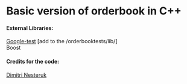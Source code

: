 # Basic version of orderbook in C++

<h4>External Libraries: </h4>
<a href="https://github.com/google/googletest">Google-test</a> [add to the /orderbooktests/lib/] </br>
Boost

</br>

<h4>Credits for the code: </h4>
<a href="https://www.youtube.com/watch?v=fxN4xEZvrxI">Dimitri Nesteruk</a>
